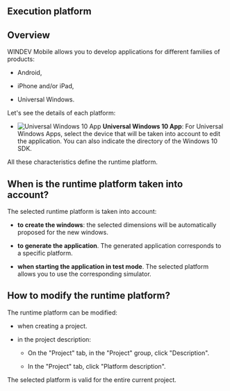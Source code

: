 


## Execution platform
			



<a name="NOTE1"></a>
<a name="NOTE1_1"></a>


## Overview
<a name="overview_ELTTEXTE000154"></a>
WINDEV Mobile allows you to develop applications for different families of products:   

- Android, 

- iPhone and/or iPad, 

- Universal Windows.




Let's see the details of each platform: 




- ![Universal Windows 10 App](https://doc.pcsoft.fr/ext/images/us/UNIVERSALAPP.png) **Universal Windows 10 App**: For Universal Windows Apps, select the device that will be taken into account to edit the application. You can also indicate the directory of the Windows 10 SDK. 




All these characteristics define the runtime platform.

<a name="NOTE2"></a>
<a name="NOTE2_1"></a>


## When is the runtime platform taken into account?
<a name="when_the_runtime_platform_taken_into_account_ELTTEXTE000178"></a>
The selected runtime platform is taken into account:

- **to create the windows**: the selected dimensions will be automatically proposed for the new windows.

- **to generate the application**. The generated application corresponds to a specific platform.

- **when starting the application in test mode**. The selected platform allows you to use the corresponding simulator. 




<a name="NOTE3"></a>
<a name="NOTE3_1"></a>


## How to modify the runtime platform?
<a name="how_modify_the_runtime_platform_ELTTEXTE000202"></a>
The runtime platform can be modified:

- when creating a project.

- in the project description: 

	- On the "Project" tab, in the "Project" group, click "Description". 

	- In the "Project" tab, click "Platform description".







The selected platform is valid for the entire current project.
<a name="NOTE3_2"></a>


